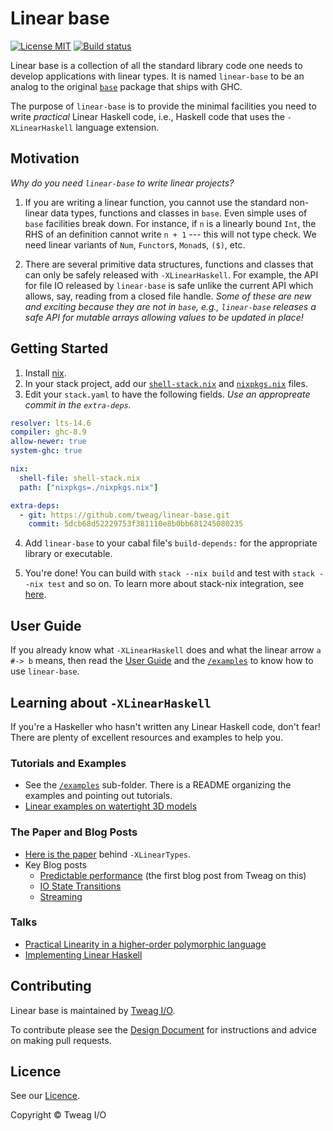 # Linear base

[![License MIT](https://img.shields.io/badge/license-MIT-brightgreen.svg)](https://github.com/tweag/linear-base/blob/master/LICENSE)
[![Build status](https://badge.buildkite.com/5b60ab93dadba234a95e04e6568985918552dcc9e7685ede0d.svg)](https://buildkite.com/tweag-1/linear-base)

Linear base is a collection of all the standard library code one needs to
develop applications with linear types. It is named `linear-base` to be an
analog to the original [`base`] package that ships with GHC.

The purpose of `linear-base` is to provide the minimal facilities you need to
write _practical_ Linear Haskell code, i.e., Haskell code that uses the
`-XLinearHaskell` language extension.

## Motivation

_Why do you need `linear-base` to write linear projects?_

1. If you are writing a linear function, you cannot use the standard
  non-linear data types, functions and classes in `base`. Even simple uses of
  `base` facilities break down. For instance, if `n` is a linearly bound `Int`,
  the RHS of an definition cannot write `n + 1` --- this will not type check. We need
  linear variants of `Num`, `Functor`s, `Monad`s, `($)`, etc.

2. There are several primitive data structures, functions and classes
  that can only be safely released with `-XLinearHaskell`.  For example, the
  API for file IO released by `linear-base` is safe unlike the current API
  which allows, say, reading from a closed file handle.  _Some of these are new
  and exciting because they are not in `base`, e.g., `linear-base` releases a
  safe API for mutable arrays allowing values to be updated in place!_

## Getting Started

1. Install [nix](https://nixos.org/nix/).
2. In your stack project, add our [`shell-stack.nix`] and [`nixpkgs.nix`] files.
3. Edit your `stack.yaml` to have the following fields.  _Use an appropreate
   commit in the `extra-deps`._

```yaml
resolver: lts-14.6
compiler: ghc-8.9
allow-newer: true
system-ghc: true

nix:
  shell-file: shell-stack.nix
  path: ["nixpkgs=./nixpkgs.nix"]

extra-deps:
  - git: https://github.com/tweag/linear-base.git
    commit: 5dcb68d52229753f381110e8b0bb681245080235
```

4. Add `linear-base` to your cabal file's `build-depends:` for the appropriate
   library or executable.

5. You're done! You can build with `stack --nix build` and test with `stack
   --nix test` and so on.  To learn more about stack-nix integration, see
   [here](https://docs.haskellstack.org/en/stable/nix_integration/).

## User Guide

If you already know what `-XLinearHaskell` does and what the linear arrow `a
#-> b` means, then read the [User Guide] and the [`/examples`] to know how to
use `linear-base`.

## Learning about `-XLinearHaskell`

If you're a Haskeller who hasn't written any Linear Haskell code, don't fear!
There are plenty of excellent resources and examples to help you.

### Tutorials and Examples

 * See the [`/examples`] sub-folder. There is a README organizing the examples
   and pointing out tutorials.
 * [Linear examples on watertight 3D models](https://github.com/gelisam/linear-examples)

### The Paper and Blog Posts

  * [Here is the paper](https://arxiv.org/pdf/1710.09756.pdf) behind `-XLinearTypes`.
  * Key Blog posts
    * [Predictable performance](https://www.tweag.io/posts/2017-03-13-linear-types.html) (the first blog post from Tweag on this)
    * [IO State Transitions](https://www.tweag.io/posts/2017-08-03-linear-typestates.html)
    * [Streaming](https://www.tweag.io/posts/2018-06-21-linear-streams.html)

### Talks

 * [Practical Linearity in a higher-order polymorphic language](https://www.youtube.com/watch?v=t0mhvd3-60Y&t=3s)
 * [Implementing Linear Haskell](https://www.youtube.com/watch?v=uxv62QQajx8)

## Contributing

Linear base is maintained by [Tweag I/O].

To contribute please see the [Design Document] for instructions and advice on
making pull requests.

## Licence

See our [Licence](https://github.com/tweag/linear-base/blob/doc-overview/LICENSE).

Copyright © Tweag I/O

[Tweag I/O]: https://www.tweag.io/
[`base`]: https://hackage.haskell.org/package/base
[`shell-stack.nix`]: https://github.com/tweag/linear-base/blob/master/shell-stack.nix
[`nixpkgs.nix`]: https://github.com/tweag/linear-base/blob/master/nixpkgs.nix
[User Guide]: https://github.com/tweag/linear-base/tree/master/docs/USER_GUIDE.md
[Design Document]: https://github.com/tweag/linear-base/tree/master/docs/DESIGN.md
[`/examples`]: https://github.com/tweag/linear-base/tree/master/examples
